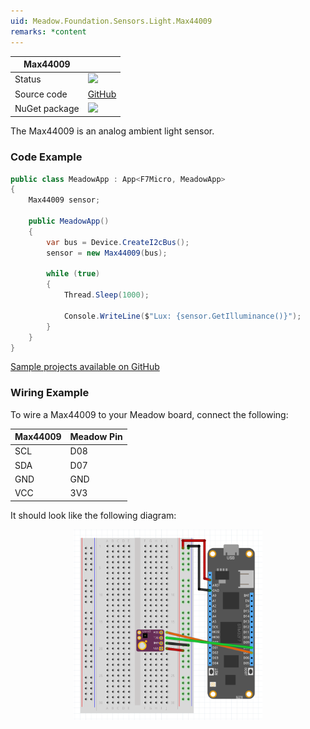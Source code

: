 ```yaml
---
uid: Meadow.Foundation.Sensors.Light.Max44009
remarks: *content
---
```


| Max44009      |             |
|---------------|-------------|
| Status        | <img src="https://img.shields.io/badge/Working-brightgreen" style="width: auto; height: -webkit-fill-available;" /> |
| Source code   | [GitHub](https://github.com/WildernessLabs/Meadow.Foundation/tree/master/Source/Meadow.Foundation.Peripherals/Sensors.Light.Max44009) |
| NuGet package | <a href="https://www.nuget.org/packages/Meadow.Foundation.Sensors.Light.Max44009/" target="_blank"><img src="https://img.shields.io/nuget/v/Meadow.Foundation.Sensors.Light.Max44009.svg?label=Meadow.Foundation.Sensors.Light.Max44009" style="width: auto; height: -webkit-fill-available;" /></a> |

The Max44009 is an analog ambient light sensor.

### Code Example

```csharp
public class MeadowApp : App<F7Micro, MeadowApp>
{
    Max44009 sensor;

    public MeadowApp()
    {
        var bus = Device.CreateI2cBus();
        sensor = new Max44009(bus);

        while (true)
        {
            Thread.Sleep(1000);

            Console.WriteLine($"Lux: {sensor.GetIlluminance()}");
        }
    }
}
```
[Sample projects available on GitHub](https://github.com/WildernessLabs/Meadow.Foundation/tree/master/Source/Meadow.Foundation.Peripherals/Sensors.Light.Max44009/Samples/Sensors.Light.Max44009_Sample) 

### Wiring Example

To wire a Max44009 to your Meadow board, connect the following:

| Max44009 | Meadow Pin  |
|----------|-------------|
| SCL      | D08         |
| SDA      | D07         |
| GND      | GND         |
| VCC      | 3V3         |

It should look like the following diagram:

<img src="../../API_Assets/Meadow.Foundation.Sensors.Light.Max44009/Max44009_Fritzing.png" 
    style="width: 60%; display: block; margin-left: auto; margin-right: auto;" />